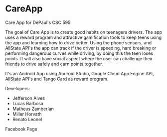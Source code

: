 # CareApp
Care App for DePaul's CSC 595

The goal of Care App is to create good habits on teenagers drivers. The app uses a reward program and attractive gamification tools to keep teens using the app and learning how to drive better. Using the phone sensors, and AllState API's the app can track if the driver is speeding, hard breaking or performing dangerous curves while driving, by doing this the teen loses points. It will also have social aspect where the user can challenge their friends to drive safely and earn points together. 

It's an Android App using Android Studio, Google Cloud App Engine API, AllState API's and Tango Card as reward program.

Developers:
- Jefferson Alves
- Lucas Barbosa
- Matheus Zamberlan
- Miller Horvath
- Renato Leonel

Facebook Page <soon>
